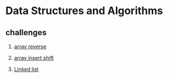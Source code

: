 # Data Structures and Algorithms

## challenges 

1. [array reverse](./array-reverse/README.md)

2. [array insert shift](./array_insert_shift/README.md)

3. [Linked list](./linked_list/README.md)